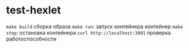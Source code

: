 # test-hexlet
`make build` сборка образа
`make run`: запуск контейнера контейнер
`make stop`: остановка контейнера
`curl http://localhost:3001` проверка работоспособности

